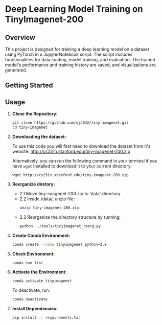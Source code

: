 # Deep Learning Model Training on TinyImagenet-200

## Overview
This project is designed for training a deep learning model on a dataset using PyTorch in a JupyterNotebook script. The script includes functionalities for data loading, model training, and evaluation. The trained model's performance and training history are saved, and visualizations are generated.

## Getting Started


## Usage
1. **Clone the Repository:**
    ```bash
    git clone https://github.com/sjc042/tiny-imagenet.git
    cd tiny-imagenet
    ```
2. **Downloading the dataset:**

    To use this code you will first need to download the dataset from
    it's website: http://cs231n.stanford.edu/tiny-imagenet-200.zip

    Alternatively, you can run the following command in your terminal
    if you have `wget` installed to download it to your current directory:
    ```
    wget http://cs231n.stanford.edu/tiny-imagenet-200.zip
    ```
3. **Reorganize diretory:**

    - 2.1 
        Move tiny-imagenet-200.zip to 'data' directory
    - 2.2
        Inside /data/, unzip file:
        ```bash
        unzip tiny-imagenet-200.zip
        ```
    - 2.2
        Reorganize the directory structure by running:
        ```bash
        python ../tools/tinyimagenet_reorg.py
        ```
4. **Create Conda Environment:**
    ```bash
    conda create --name tinyimagenet python=3.8
    ```

5. **Check Environment:**
    ```bash
    conda env list
    ```

6. **Activate the Environment:**
    ```bash
    conda activate tinyimagenet
    ```
    To deactivate, run:
    ```bash
    conda deactivate
    ```

7. **Install Dependencies:**
    ```bash
    pip install -r requirements.txt
    ```
